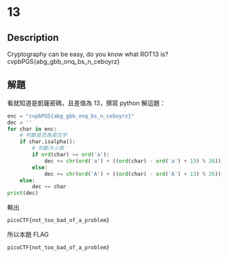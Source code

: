 # 13

## Description
Cryptography can be easy, do you know what ROT13 is? cvpbPGS{abg_gbb_onq_bs_n_ceboyrz}

## 解題
看就知道是凱薩密碼，且差值為 13，撰寫 python 解這題：
```python
enc = "cvpbPGS{abg_gbb_onq_bs_n_ceboyrz}"
dec = ''
for char in enc:
    # 判斷是否為英文字
    if char.isalpha():
        # 判斷大小寫
        if ord(char) >= ord('a'):
            dec += chr(ord('a') + ((ord(char) - ord('a') + 13) % 26))
        else:
            dec += chr(ord('A') + ((ord(char) - ord('A') + 13) % 26))
    else:
        dec += char
print(dec)
```
輸出
```bash
picoCTF{not_too_bad_of_a_problem}
```

<!-- flag -->
所以本題 FLAG 
```text
picoCTF{not_too_bad_of_a_problem}
```
